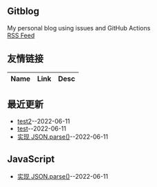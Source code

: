 ## Gitblog
My personal blog using issues and GitHub Actions    
[RSS Feed](https://raw.githubusercontent.com/jannahuang/blog/main/feed.xml)   
## 友情链接
| Name | Link | Desc | 
 | ---- | ---- | ---- |
## 最近更新
- [test2](https://github.com/jannahuang/blog/issues/5)--2022-06-11
- [test](https://github.com/jannahuang/blog/issues/4)--2022-06-11
- [实现 JSON.parse()](https://github.com/jannahuang/blog/issues/1)--2022-06-11
## JavaScript
- [实现 JSON.parse()](https://github.com/jannahuang/blog/issues/1)--2022-06-11
